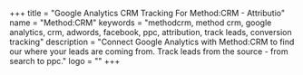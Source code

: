 +++
title = "Google Analytics CRM Tracking For Method:CRM - Attributio"
name = "Method:CRM"
keywords = "methodcrm, method crm, google analytics, crm, adwords, facebook, ppc, attribution, track leads, conversion tracking"
description = "Connect Google Analytics with Method:CRM to find our where your leads are coming from. Track leads from the source - from search to ppc."
logo = ""
+++
